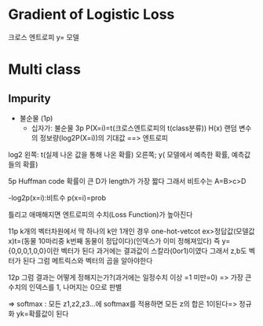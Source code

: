 # Gradient of Logistic Loss
크로스 엔트로피
y= 모델

# Multi class
## Impurity
* 불순물 (1p)
    * 십자가: 불순물
3p 
P(X=i)=t(크로스엔트로피의 t(class분류))
H(x)
랜덤 변수의 정보량(log2P(X=i))의 기대값
==> 엔트로피

log2 왼쪽: t(실제 나온 값을 통해 나온 확률)
오른쪽; y( 모델에서 예측한 확률, 예측값들의 확률)

5p
Huffman code
확률이 큰 D가 length가 가장 짧다
그래서 비트수는 A=B>c>D

-log2p(x=i):비트수
p(x=i)=prob

틀리고 애매해지면 엔트로피의 수치(Loss Function)가 높아진다

11p
k개의 벡터차원에서 딱 하나의 k만 1개인 경우
one-hot-vetcot
ex>정답값(모델값x)t=(동물 10마리중 k번째 동물이 정답이다)(인덱스가 이미 정해져있다)
즉 y={0,0,0,1,0,0}이란 벡터가 된다
과거에는 결과값이 스칼라(0or1)이였다
그래서 z,b도 벡터가 된다
그럼 메트릭스와 벡터의 곱을 알아야한다

12p
그럼 결과는 어떻게 정해지는가?(과거에는 일정수치 이상 =1 미만=0)
=> 가장 큰 수치의 인덱스를 1, 나머지는 0으로 판별

=> softmax
: 모든 z1,z2,z3...에 softmax를 적용하면 모든 z의 합은 1이된다=> 정규화
yk=확률값이 된다
